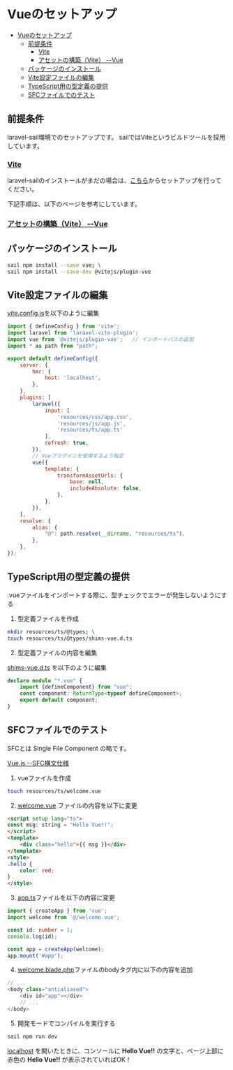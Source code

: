 # Vueのセットアップ

- [Vueのセットアップ](#vueのセットアップ)
  - [前提条件](#前提条件)
    - [Vite](#vite)
    - [アセットの構築（Vite） --Vue](#アセットの構築vite---vue)
  - [パッケージのインストール](#パッケージのインストール)
  - [Vite設定ファイルの編集](#vite設定ファイルの編集)
  - [TypeScript用の型定義の提供](#typescript用の型定義の提供)
  - [SFCファイルでのテスト](#sfcファイルでのテスト)


## 前提条件

laravel-sail環境でのセットアップです。
sailではViteというビルドツールを採用しています。

### [Vite](https://ja.vitejs.dev/)

laravel-sailのインストールがまだの場合は、[こちら](./laravel-sail-setup.md)からセットアップを行ってください。

下記手順は、以下のページを参考にしています。

### [アセットの構築（Vite） --Vue](https://readouble.com/laravel/10.x/ja/vite.html#vue)

## パッケージのインストール

```bash
sail npm install --save vue; \
sail npm install --save-dev @vitejs/plugin-vue
```
## Vite設定ファイルの編集

[vite.config.js](../vite.config.js)を以下のように編集

```js
import { defineConfig } from 'vite';
import laravel from 'laravel-vite-plugin';
import vue from '@vitejs/plugin-vue';   // インポートパスの追加
import * as path from "path";

export default defineConfig({
    server: {
        hmr: {
            host: 'localhost',
        },
    },
    plugins: [
        laravel({
            input: [
                'resources/css/app.css',
                'resources/js/app.js',
                'resources/ts/app.ts'
            ],
            refresh: true,
        }),
        // Vueプラグインを使用するよう指定
        vue({
            template: {
                transformAssetUrls: {
                    base: null,
                    includeAbsolute: false,
                },
            },
        }),
    ],
    resolve: {
        alias: {
            "@": path.resolve(__dirname, "resources/ts"),
        },
    },
});
```

## TypeScript用の型定義の提供
.vueファイルをインポートする際に、型チェックでエラーが発生しないようにする

1. 型定義ファイルを作成

```bash
mkdir resources/ts/@types; \
touch resources/ts/@types/shims-vue.d.ts
```

2. 型定義ファイルの内容を編集

[shims-vue.d.ts](../resources/ts/@types/shims-vue.d.ts) を以下のように編集

```ts
declare module "*.vue" {
    import {defineComponent} from "vue";
    const component: ReturnType<typeof defineComponent>;
    export default component;
}
```

## SFCファイルでのテスト

SFCとは Single File Component の略です。

[Vue.js --SFC構文仕様](https://ja.vuejs.org/api/sfc-spec.html)

1. vueファイルを作成

```bash
touch resources/ts/welcome.vue
```

2. [welcome.vue](../resources/ts/example/welcome.vue) ファイルの内容を以下に変更

```html
<script setup lang="ts">
const msg: string = "Hello Vue!!";
</script>
<template>
    <div class="hello">{{ msg }}</div>
</template>
<style>
.hello {
    color: red;
}
</style>
```

3. [app.ts](../resources/ts/example/app.ts)ファイルを以下の内容に変更

```ts
import { createApp } from 'vue';
import welcome from '@/welcome.vue';

const id: number = 1;
console.log(id);

const app = createApp(welcome);
app.mount('#app');
```

4. [welcome.blade.php](../resources/views/welcome.blade.php)ファイルのbodyタグ内に以下の内容を追加

```php
// ...
<body class="antialiased">
    <div id="app"></div>
    // ...
</body>
```

5. 開発モードでコンパイルを実行する

```bash
sail npm run dev
```

[localhost](http://localhost) を開いたときに、コンソールに **Hello Vue!!** の文字と、ページ上部に赤色の **Hello Vue!!** が表示されていればOK！
